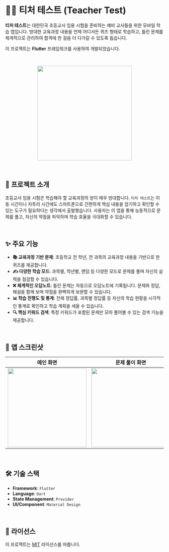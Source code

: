 # 👩‍🏫 티처 테스트 (Teacher Test)

**티처 테스트**는 대한민국 초등교사 임용 시험을 준비하는 예비 교사들을 위한 모바일 학습 앱입니다. 방대한 교육과정 내용을 언제 어디서든 퀴즈 형태로 학습하고, 틀린 문제를 체계적으로 관리하여 합격에 한 걸음 더 다가갈 수 있도록 돕습니다.

이 프로젝트는 **Flutter** 프레임워크를 사용하여 개발되었습니다.

<br>

<p align="center">
  <img src="https://path.to/your/app/demo.gif" width="300">
</p>

<br>

## 📖 프로젝트 소개

초등교사 임용 시험은 학습해야 할 교육과정의 양이 매우 방대합니다. `티처 테스트`는 이동 시간이나 자투리 시간에도 스마트폰으로 간편하게 핵심 내용을 암기하고 확인할 수 있는 도구가 필요하다는 생각에서 출발했습니다. 사용자는 이 앱을 통해 능동적으로 문제를 풀고, 자신의 약점을 파악하며 학습 효율을 극대화할 수 있습니다.

<br>

## ✨ 주요 기능

* **📚 교육과정 기반 문제**: 초등학교 전 학년, 전 과목의 교육과정 내용을 기반으로 한 퀴즈를 제공합니다.
* **✍️ 다양한 학습 모드**: 과목별, 학년별, 랜덤 등 다양한 모드로 문제를 풀며 자신의 실력을 점검할 수 있습니다.
* **❌ 체계적인 오답노트**: 틀린 문제는 자동으로 오답노트에 기록됩니다. 문제와 정답, 해설을 함께 보며 약점을 완벽하게 보완할 수 있습니다.
* **📊 학습 진행도 및 통계**: 전체 정답률, 과목별 정답률 등 자신의 학습 현황을 시각적인 통계로 확인하고 학습 계획을 세울 수 있습니다.
* **🔍 핵심 키워드 검색**: 특정 키워드가 포함된 문제만 모아 풀어볼 수 있는 검색 기능을 제공합니다.

<br>

## 📱 앱 스크린샷

| 메인 화면 | 문제 풀이 화면 | 오답 노트 |
| :---: | :---: | :---: |
| <img src="https://path.to/your/main-screen.png" width="250"> | <img src="https://path.to/your/test-screen.png" width="250"> | <img src="https://path.to/your/review-note-screen.png" width="250"> |

<br>

## 🛠️ 기술 스택

* **Framework**: `Flutter`
* **Language**: `Dart`
* **State Management**: `Provider`
* **UI/Component**: `Material Design`

<br>

## 📜 라이선스

이 프로젝트는 [MIT](LICENSE.md) 라이선스를 따릅니다.
